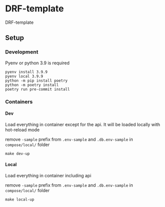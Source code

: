 # DRF-template
DRF-template

## Setup

### Development

Pyenv or python 3.9 is required

    pyenv install 3.9.9
    pyenv local 3.9.9
    python -m pip install poetry
    python -m poetry install
    poetry run pre-commit install

### Containers

#### Dev
Load everything in container except for the api. It will be loaded locally with hot-reload mode

remove `-sample` prefix from `.env-sample` and `.db.env-sample` in `compose/local/` folder

    make dev-up

#### Local
Load everything in container including api

remove `-sample` prefix from `.env-sample` and `.db.env-sample` in `compose/local/` folder


    make local-up
